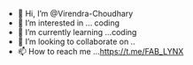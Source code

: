 - 👋 Hi, I’m @Virendra-Choudhary
- 👀 I’m interested in ... coding
- 🌱 I’m currently learning ...coding
- 💞️ I’m looking to collaborate on ..
- 📫 How to reach me ...https://t.me/FAB_LYNX

<!---
Virendra-Choudhary/Virendra-Choudhary is a ✨ special ✨ repository because its `README.md` (this file) appears on your GitHub profile.
You can click the Preview link to take a look at your changes.
--->
